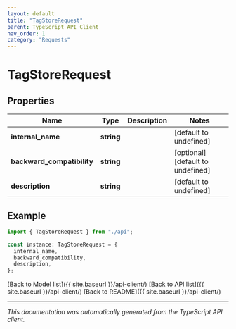 ```yaml
---
layout: default
title: "TagStoreRequest"
parent: TypeScript API Client
nav_order: 1
category: "Requests"
---
```


# TagStoreRequest

## Properties

| Name                       | Type       | Description | Notes                             |
| -------------------------- | ---------- | ----------- | --------------------------------- |
| **internal_name**          | **string** |             | [default to undefined]            |
| **backward_compatibility** | **string** |             | [optional] [default to undefined] |
| **description**            | **string** |             | [default to undefined]            |

## Example

```typescript
import { TagStoreRequest } from "./api";

const instance: TagStoreRequest = {
  internal_name,
  backward_compatibility,
  description,
};
```

[Back to Model list]({{ site.baseurl }}/api-client/) [Back to API list]({{ site.baseurl }}/api-client/) [Back to README]({{ site.baseurl }}/api-client/)

---

_This documentation was automatically generated from the TypeScript API client._
